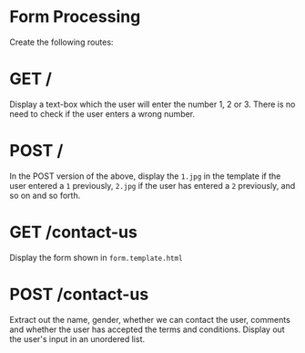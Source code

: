 # Form Processing

Create the following routes:

# GET / 

Display a text-box which the user will enter the number 1, 2 or 3. There is no need to check if the user enters a wrong number.

# POST /

In the POST version of the above, display the `1.jpg` in the template if the user entered a `1` previously, `2.jpg` if the user has entered a `2` previously, and so on and so forth.

# GET /contact-us

Display the form shown in `form.template.html`

# POST /contact-us

Extract out the name, gender, whether we can contact the user, comments and whether the user has accepted the terms and conditions. 
Display out the user's input in an unordered list.

